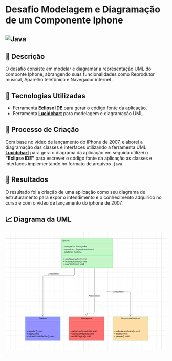 # Desafio Modelagem e Diagramação de um Componente Iphone

## ![Java](https://img.shields.io/badge/java-%23ED8B00.svg?style=for-the-badge&logo=openjdk&logoColor=white)

## 📒 Descrição

O desafio consiste em modelar e diagramar a representação UML do componte Iphone, abrangendo suas funcionalidades como Reprodutor musical, Aparelho telefônico e Navegador internet.

## 🤖 Tecnologias Utilizadas

- Ferramenta **[Eclipse IDE](https://eclipseide.org/)** para gerar o código fonte da aplicação.
- Ferramenta **[Lucidchart](https://www.lucidchart.com)** para modelagem e diagramação UML.

## 🧐 Processo de Criação
Com base no vídeo de lançamento do iPhone de 2007, elaborei a diagramação das classes e interfaces utilizando a ferramenta UML **[Lucidchart](https://www.lucidchart.com)** para gera o diagrama da aplicação em seguida utilizei o **"Eclipse IDE"** para escrever o código fonte da aplicação as classes e interfaces implementando no formato de arquivos`.java` .

## 🚀 Resultados

O resultado foi a criação de uma aplicação como seu diagrama de estruturamento para expor o intendimento e o conhecimento adquirido no curso e com o video de lançamento do iphone de 2007.

## 📈 Diagrama da UML

![Diagrama](https://github.com/RobsonJS-17/trilha-desafio-poo-uml/blob/main/IphoneUml/ImagemUml/IphoneUml_02.PNG).

